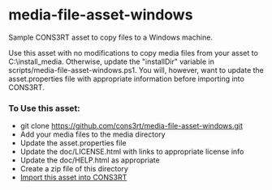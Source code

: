 # media-file-asset-windows
Sample CONS3RT asset to copy files to a Windows machine.

Use this asset with no modifications to copy media files from your asset to C:\install_media.  Otherwise, update the "installDir" variable in scripts/media-file-asset-windows.ps1.  You will, however, want to update the asset.properties file with appropriate information before importing into CONS3RT.


### To Use this asset:

* git clone https://github.com/cons3rt/media-file-asset-windows.git
* Add your media files to the media directory
* Update the asset.properties file
* Update the doc/LICENSE.html with links to appropriate license info
* Update the doc/HELP.html as appropriate
* Create a zip file of this directory
* [Import this asset into CONS3RT](https://kb.cons3rt.com/kb/assets/importing-your-asset-zip-file)
